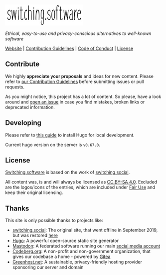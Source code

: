 ![switching.social](static/images/switchingsoftware_small.jpg)

_Ethical, easy-to-use and privacy-conscious alternatives to well-known software_

[Website](https://switching.software) | [Contribution Guidelines](https://codeberg.org/swiso-en/website/src/branch/develop/CONTRIBUTING.md) | [Code of Conduct](https://codeberg.org/swiso-en/website/src/branch/develop/CODE_OF_CONDUCT.md) | [License](https://creativecommons.org/licenses/by-sa/4.0/)

## Contribute

We highly **appreciate your proposals** and ideas for new content. Please refer to [our Contribution Guidelines](https://codeberg.org/swiso-en/website/src/branch/develop/CONTRIBUTING.md) before submitting issues or pull requests.

As you might notice, this project has a lot of content. So please, have a look around and [open an issue](https://codeberg.org/swiso-en/website/issues/new) in case you find mistakes, broken links or deprecated information.

## Developing

Please refer to [this guide](https://gohugo.io/getting-started/installing/) to install Hugo for local development.

Current hugo version on the server is `v0.67.0`.

## License

[Switching.software](https://switching.software) is based on the work of [switching.social](https://web.archive.org/web/20190915101437/https://switching.social/).

All content was, is and will always be licensed as [CC BY-SA 4.0](https://creativecommons.org/licenses/by-sa/4.0/). Excluded are the logos/icons of the entries, which are included under [Fair Use](https://en.wikipedia.org/wiki/Fair_use) and keep their original licensing.

## Thanks

This site is only possible thanks to projects like:

- [switching.social](https://web.archive.org/web/20190915101437/https://switching.social/): The original site, that went offline in September 2019, but was restored [here](https://codeberg.org/swiso-en/archive)
- [Hugo](https://gohugo.io/): A powerful open-source static site generator
- [Mastodon](https://joinmastodon.org/): A federated software running our main [social media account](https://mstdn.swiso.org/@switchingsoftware)
- [Codeberg.org](https://codeberg.org/): A non-profit and non-government organization, that gives our codebase a home - powered by [Gitea](http://gitea.io/)
- [Greenhost.net](https://greenhost.net/): A sustainable, privacy-friendly hosting provider sponsoring our server and domain